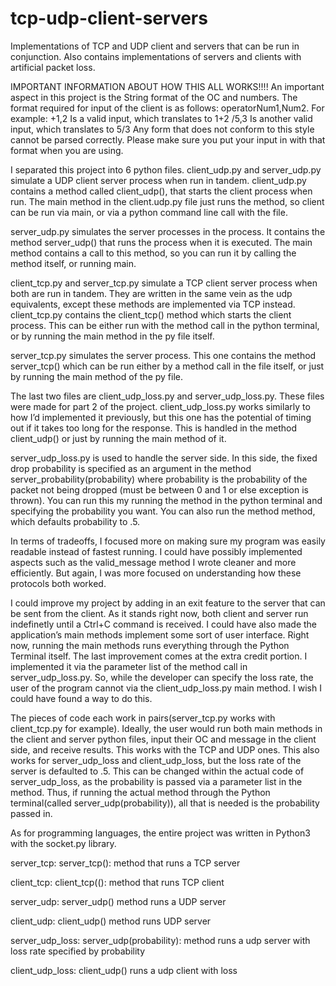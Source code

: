 # tcp-udp-client-servers
Implementations of TCP and UDP client and servers that can be run in conjunction. Also contains implementations of servers and clients with artificial packet loss.


IMPORTANT INFORMATION ABOUT HOW THIS ALL WORKS!!!!
An important aspect in this project is the String format of the OC and numbers. The
format required for input of the client is as follows: operatorNum1,Num2. For example:
+1,2
Is a valid input, which translates to 1+2
/5,3
Is another valid input, which translates to 5/3
Any form that does not conform to this style cannot be parsed correctly. Please make
sure you put your input in with that format when you are using.

I separated this project into 6 python files. client_udp.py and server_udp.py simulate a
UDP client server process when run in tandem. client_udp.py contains a method called
client_udp(), that starts the client process when run. The main method in the client.udp.py file
just runs the method, so client can be run via main, or via a python command line call with the
file.


server_udp.py simulates the server processes in the process. It contains the method
server_udp() that runs the process when it is executed. The main method contains a call to this
method, so you can run it by calling the method itself, or running main.


client_tcp.py and server_tcp.py simulate a TCP client server process when both are run
in tandem. They are written in the same vein as the udp equivalents, except these methods are
implemented via TCP instead. client_tcp.py contains the client_tcp() method which starts the
client process. This can be either run with the method call in the python terminal, or by running
the main method in the py file itself.


server_tcp.py simulates the server process. This one contains the method server_tcp()
which can be run either by a method call in the file itself, or just by running the main method of
the py file.


The last two files are client_udp_loss.py and server_udp_loss.py. These files were made
for part 2 of the project. client_udp_loss.py works similarly to how I’d implemented it previously,
but this one has the potential of timing out if it takes too long for the response. This is handled in
the method client_udp() or just by running the main method of it.


server_udp_loss.py is used to handle the server side. In this side, the fixed drop
probability is specified as an argument in the method server_probability(probability) where
probability is the probability of the packet not being dropped (must be between 0 and 1 or else
exception is thrown). You can run this my running the method in the python terminal and
specifying the probability you want. You can also run the method method, which defaults
probability to .5.


In terms of tradeoffs, I focused more on making sure my program was easily readable instead of
fastest running. I could have possibly implemented aspects such as the valid_message method
I wrote cleaner and more efficiently. But again, I was more focused on understanding how these
protocols both worked.


I could improve my project by adding in an exit feature to the server that can be sent from the
client. As it stands right now, both client and server run indefinetly until a Ctrl+C command is
received. I could have also made the application’s main methods implement some sort of user
interface. Right now, running the main methods runs everything through the Python Terminal
itself. The last improvement comes at the extra credit portion. I implemented it via the parameter
list of the method call in server_udp_loss.py. So, while the developer can specify the loss rate,
the user of the program cannot via the client_udp_loss.py main method. I wish I could have
found a way to do this.


The pieces of code each work in pairs(server_tcp.py works with client_tcp.py for example).
Ideally, the user would run both main methods in the client and server python files, input their
OC and message in the client side, and receive results. This works with the TCP and UDP ones.
This also works for server_udp_loss and client_udp_loss, but the loss rate of the server is
defaulted to .5. This can be changed within the actual code of server_udp_loss, as the
probability is passed via a parameter list in the method. Thus, if running the actual method
through the Python terminal(called server_udp(probability)), all that is needed is the probability
passed in.


As for programming languages, the entire project was written in Python3 with the socket.py library.


server_tcp:
server_tcp(): method that runs a TCP server

client_tcp:
client_tcp((): method that runs TCP client

server_udp:
server_udp() method runs a UDP server

client_udp:
client_udp() method runs UDP server

server_udp_loss:
server_udp(probability): method runs a udp server with loss rate specified by probability

client_udp_loss:
client_udp() runs a udp client with loss

